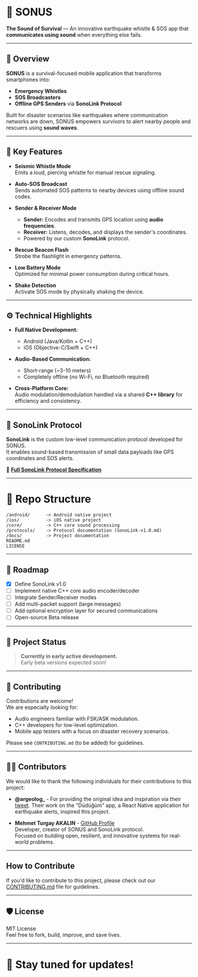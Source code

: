 # 🎵 SONUS

**The Sound of Survival** — An innovative earthquake whistle & SOS app that **communicates using sound** when everything else fails.

---

## 🌟 Overview

**SONUS** is a survival-focused mobile application that transforms smartphones into:
- **Emergency Whistles**
- **SOS Broadcasters**
- **Offline GPS Senders** via **SonoLink Protocol**

Built for disaster scenarios like earthquakes where communication networks are down, SONUS empowers survivors to alert nearby people and rescuers using **sound waves**.

---

## 🚨 Key Features

- **Seismic Whistle Mode**  
  Emits a loud, piercing whistle for manual rescue signaling.

- **Auto-SOS Broadcast**  
  Sends automated SOS patterns to nearby devices using offline sound codes.

- **Sender & Receiver Mode**  
  - **Sender:** Encodes and transmits GPS location using **audio frequencies**.
  - **Receiver:** Listens, decodes, and displays the sender's coordinates.
  - Powered by our custom **SonoLink** protocol.

- **Rescue Beacon Flash**  
  Strobe the flashlight in emergency patterns.

- **Low Battery Mode**  
  Optimized for minimal power consumption during critical hours.

- **Shake Detection**  
  Activate SOS mode by physically shaking the device.

---

## ⚙️ Technical Highlights

- **Full Native Development:**  
  - Android (Java/Kotlin + C++)  
  - iOS (Objective-C/Swift + C++)
  
- **Audio-Based Communication:**  
  - Short-range (~3-10 meters)
  - Completely offline (no Wi-Fi, no Bluetooth required)

- **Cross-Platform Core:**  
  Audio modulation/demodulation handled via a shared **C++ library** for efficiency and consistency.

---

## 📡 SonoLink Protocol

**SonoLink** is the custom low-level communication protocol developed for SONUS.  
It enables sound-based transmission of small data payloads like GPS coordinates and SOS alerts.

🔗 **[Full SonoLink Protocol Specification](./protocols/SonoLink-v1.0.md)**

---

# 📁 Repo Structure

```
/android/      -> Android native project
/ios/          -> iOS native project
/core/         -> C++ core sound processing
/protocols/    -> Protocol documentation (SonoLink-v1.0.md)
/docs/         -> Project documentation
README.md
LICENSE
```

---

## 📄 Roadmap

- [x] Define SonoLink v1.0
- [ ] Implement native C++ core audio encoder/decoder
- [ ] Integrate Sender/Receiver modes
- [ ] Add multi-packet support (large messages)
- [ ] Add optional encryption layer for secured communications
- [ ] Open-source Beta release

---

## 🚀 Project Status

> **Currently in early active development.**  
> Early beta versions expected soon!

---

## 🤝 Contributing

Contributions are welcome!  
We are especially looking for:
- Audio engineers familiar with FSK/ASK modulation.
- C++ developers for low-level optimization.
- Mobile app testers with a focus on disaster recovery scenarios.

Please see `CONTRIBUTING.md` (to be added) for guidelines.

---

## 👨‍💻 Contributors

We would like to thank the following individuals for their contributions to this project:

- **@argeolog_** - For providing the original idea and inspiration via their [tweet](https://x.com/argeolog_/status/1916237137604981163). Their work on the "Düdüğüm" app, a React Native application for earthquake alerts, inspired this project.

- **Mehmet Turgay AKALIN** - [GitHub Profile](https://github.com/makalin)  
  Developer, creator of SONUS and SonoLink protocol.  
  Focused on building open, resilient, and innovative systems for real-world problems.
  
---

## How to Contribute
If you'd like to contribute to this project, please check out our [CONTRIBUTING.md](CONTRIBUTING.md) file for guidelines.

---

## 🛡 License

MIT License  
Feel free to fork, build, improve, and save lives.

---

# 📢 Stay tuned for updates!
